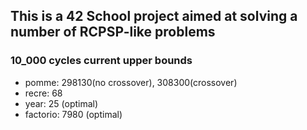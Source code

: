 ## This is a 42 School project aimed at solving a number of RCPSP-like problems

### 10_000 cycles current upper bounds

-   pomme: 298130(no crossover), 308300(crossover)
-   recre: 68
-   year: 25 (optimal)
-   factorio: 7980 (optimal)

